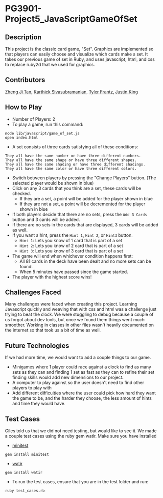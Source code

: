 # PG3901-Project5_JavaScriptGameOfSet

## Description

This project is the classic card game, "Set". Graphics are implemented so that players can easily choose and visualize which cards make a set. It takes our previous game of set in Ruby, and uses javascript, html, and css to replace ruby2d that we used for graphics.


## Contributors
[Zheng Ji Tan](https://github.com/Just-ZJ), [Karthick Sivasubramanian](https://github.com/ksiva14), [Tyler Frantz](https://github.com/tylerfrantz), [Justin King](https://github.com/jking3019)


## How to Play
  *  Number of Players: 2
  *  To play a game, run this command:

    node lib/javascript/game_of_set.js
    open index.html

   *  A set consists of three cards satisfying all of these conditions:

    They all have the same number or have three different numbers.
    They all have the same shape or have three different shapes.
    They all have the same shading or have three different shadings.
    They all have the same color or have three different colors.
 *  Switch between players by pressing the "Change Players" button. (The selected player would be shown in blue)
 *  Click on any 3 cards that you think are a set, these cards will be checked.
    - If they are a set, a point will be added for the player shown in blue
    - If they are not a set, a point will be decremented for the player shown in blue
  *  If both players decide that there are no sets, press the `Add 3 Cards` button  and 3 cards will be added.
  *  If there are no sets in the cards that are displayed, 3 cards will be added as well.
  *  If you want a hint, press the `Hint 1`, `Hint 2`, or `Hint3` button.
     - `Hint 1`: Lets you know of 1 card that is part of a set
     - `Hint 2`: Lets you know of 2 card that is part of a set
     - `Hint 3`: Lets you know of 3 card that is part of a set
  *  The game will end when whichever condition happens first:
     - All 81 cards in the deck have been dealt and no more sets can be found.
     - When 5 minutes have passed since the game started.
  *  The player with the highest score wins!

## Challenges Faced
Many challenges were faced when creating this project. Learning Javascript quickly and weaving that with css and html was a challenge just trying to beat the clock. We were stuggling to debug because a couple of us forgot about dev tools, but once we found them things went much smoother. Working in classes in other files wasn't heavily documented on the internet so that took us a bit of time as well.

## Future Technologies
If we had more time, we would want to add a couple things to our game. 
 * Minigames where 1 player could race against a clock to find as many sets as they can and finding 1 set as fast as they can to refine their set finding skills would add new dimensions to our project. 
 * A computer to play against so the user doesn't need to find other players to play with
 * Add different difficulties where the user could pick how hard they want the game to be, and the harder they choose, the less amount of hints and time they would have. 



## Test Cases
Giles told us that we did not need testing, but would like to see it. We made a couple test cases using the ruby gem watir. 
Make sure you have installed
- [minitest](https://docs.ruby-lang.org/en/2.0.0/MiniTest.html#module-MiniTest-label-INSTALL-3A)
```
gem install minitest
```
- [watir](https://rubygems.org/gems/watir/versions/6.19.1)
```
gem install watir
```
  *  To run the test cases, ensure that you are in the test folder and run:

    ruby test_cases.rb 







